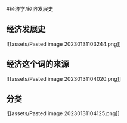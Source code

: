 
#经济学/经济发展史

## 经济发展史

![[assets/Pasted image 20230131103244.png]]


## 经济这个词的来源

![[assets/Pasted image 20230131104020.png]]

## 分类

![[assets/Pasted image 20230131104125.png]]


